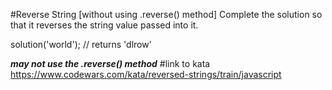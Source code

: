 #Reverse String [without using .reverse() method]
Complete the solution so that it reverses the string value passed into it.

solution('world'); // returns 'dlrow'
 
 ***may not use the .reverse() method***
 #link to kata
 https://www.codewars.com/kata/reversed-strings/train/javascript 
 